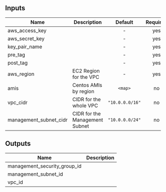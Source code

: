 
## Inputs

| Name | Description | Default | Required |
|------|-------------|:-----:|:-----:|
| aws_access_key |  | - | yes |
| aws_secret_key |  | - | yes |
| key_pair_name |  | - | yes |
| pre_tag |  | - | yes |
| post_tag |  | - | yes |
| aws_region | EC2 Region for the VPC | - | yes |
| amis | Centos AMIs by region | `<map>` | no |
| vpc_cidr | CIDR for the whole VPC | `"10.0.0.0/16"` | no |
| management_subnet_cidr | CIDR for the Management Subnet | `"10.0.0.0/24"` | no |

## Outputs

| Name | Description |
|------|-------------|
| management_security_group_id |  |
| management_subnet_id |  |
| vpc_id |  |

